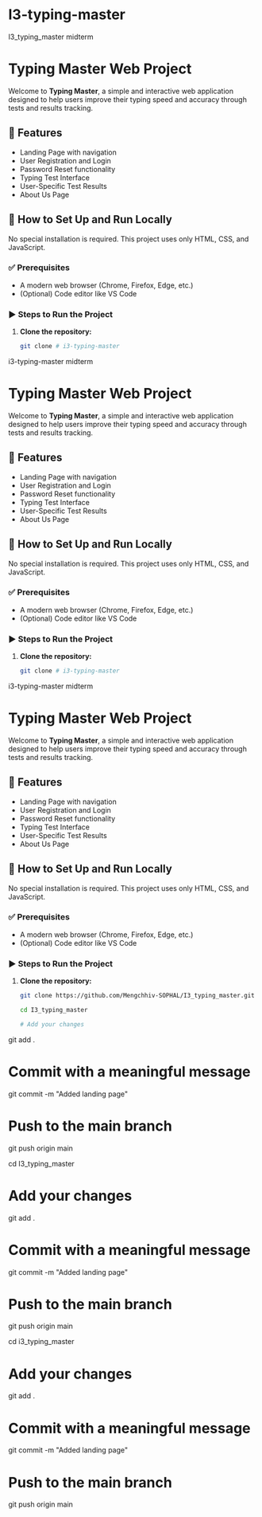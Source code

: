 # I3-typing-master
I3_typing_master midterm
# Typing Master Web Project

Welcome to **Typing Master**, a simple and interactive web application designed to help users improve their typing speed and accuracy through tests and results tracking.

## 🔹 Features

- Landing Page with navigation
- User Registration and Login
- Password Reset functionality
- Typing Test Interface
- User-Specific Test Results
- About Us Page

## 🔧 How to Set Up and Run Locally

No special installation is required. This project uses only HTML, CSS, and JavaScript.

### ✅ Prerequisites

- A modern web browser (Chrome, Firefox, Edge, etc.)
- (Optional) Code editor like VS Code

### ▶️ Steps to Run the Project

1. **Clone the repository:**

   ```bash
   git clone # i3-typing-master
i3-typing-master midterm
# Typing Master Web Project

Welcome to **Typing Master**, a simple and interactive web application designed to help users improve their typing speed and accuracy through tests and results tracking.

## 🔹 Features

- Landing Page with navigation
- User Registration and Login
- Password Reset functionality
- Typing Test Interface
- User-Specific Test Results
- About Us Page

## 🔧 How to Set Up and Run Locally

No special installation is required. This project uses only HTML, CSS, and JavaScript.

### ✅ Prerequisites

- A modern web browser (Chrome, Firefox, Edge, etc.)
- (Optional) Code editor like VS Code

### ▶️ Steps to Run the Project

1. **Clone the repository:**

   ```bash
   git clone # i3-typing-master
i3-typing-master midterm
# Typing Master Web Project

Welcome to **Typing Master**, a simple and interactive web application designed to help users improve their typing speed and accuracy through tests and results tracking.

## 🔹 Features

- Landing Page with navigation
- User Registration and Login
- Password Reset functionality
- Typing Test Interface
- User-Specific Test Results
- About Us Page

## 🔧 How to Set Up and Run Locally

No special installation is required. This project uses only HTML, CSS, and JavaScript.

### ✅ Prerequisites

- A modern web browser (Chrome, Firefox, Edge, etc.)
- (Optional) Code editor like VS Code

### ▶️ Steps to Run the Project

1. **Clone the repository:**

   ```bash
   git clone https://github.com/Mengchhiv-SOPHAL/I3_typing_master.git
   
   cd I3_typing_master

   # Add your changes
git add .

# Commit with a meaningful message
git commit -m "Added landing page"

# Push to the main branch
git push origin main
   
   cd I3_typing_master

   # Add your changes
git add .

# Commit with a meaningful message
git commit -m "Added landing page"

# Push to the main branch
git push origin main
   
   cd i3_typing_master

   # Add your changes
git add .

# Commit with a meaningful message
git commit -m "Added landing page"

# Push to the main branch
git push origin main
